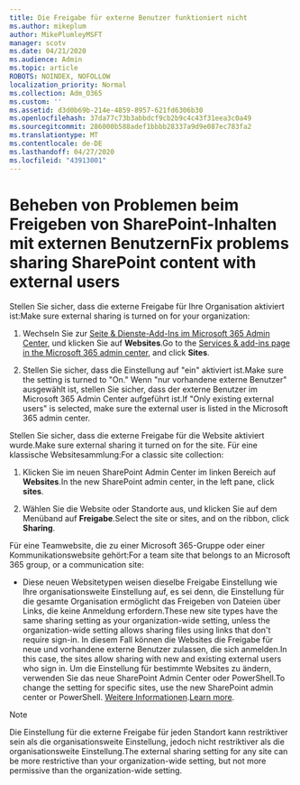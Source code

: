 ```yaml
---
title: Die Freigabe für externe Benutzer funktioniert nicht
ms.author: mikeplum
author: MikePlumleyMSFT
manager: scotv
ms.date: 04/21/2020
ms.audience: Admin
ms.topic: article
ROBOTS: NOINDEX, NOFOLLOW
localization_priority: Normal
ms.collection: Adm_O365
ms.custom: ''
ms.assetid: d3d0b69b-214e-4859-8957-621fd6306b30
ms.openlocfilehash: 37da77c73b3abbdcf9cb2b9c4c43f31eea3c0a49
ms.sourcegitcommit: 286000b588adef1bbbb28337a9d9e087ec783fa2
ms.translationtype: MT
ms.contentlocale: de-DE
ms.lasthandoff: 04/27/2020
ms.locfileid: "43913001"
---
```

# <a name="fix-problems-sharing-sharepoint-content-with-external-users"></a><span data-ttu-id="18b4e-102">Beheben von Problemen beim Freigeben von SharePoint-Inhalten mit externen Benutzern</span><span class="sxs-lookup"><span data-stu-id="18b4e-102">Fix problems sharing SharePoint content with external users</span></span>

<span data-ttu-id="18b4e-103">Stellen Sie sicher, dass die externe Freigabe für Ihre Organisation aktiviert ist:</span><span class="sxs-lookup"><span data-stu-id="18b4e-103">Make sure external sharing is turned on for your organization:</span></span>
  
1. <span data-ttu-id="18b4e-104">Wechseln Sie zur [Seite &amp; Dienste-Add-Ins im Microsoft 365 Admin Center](https://portal.office.com/adminportal/home#/Settings/ServicesAndAddIns), und klicken Sie auf **Websites**.</span><span class="sxs-lookup"><span data-stu-id="18b4e-104">Go to the [Services &amp; add-ins page in the Microsoft 365 admin center](https://portal.office.com/adminportal/home#/Settings/ServicesAndAddIns), and click **Sites**.</span></span>
    
2. <span data-ttu-id="18b4e-105">Stellen Sie sicher, dass die Einstellung auf "ein" aktiviert ist.</span><span class="sxs-lookup"><span data-stu-id="18b4e-105">Make sure the setting is turned to "On."</span></span> <span data-ttu-id="18b4e-106">Wenn "nur vorhandene externe Benutzer" ausgewählt ist, stellen Sie sicher, dass der externe Benutzer im Microsoft 365 Admin Center aufgeführt ist.</span><span class="sxs-lookup"><span data-stu-id="18b4e-106">If "Only existing external users" is selected, make sure the external user is listed in the Microsoft 365 admin center.</span></span>
    
<span data-ttu-id="18b4e-107">Stellen Sie sicher, dass die externe Freigabe für die Website aktiviert wurde.</span><span class="sxs-lookup"><span data-stu-id="18b4e-107">Make sure external sharing it turned on for the site.</span></span> <span data-ttu-id="18b4e-108">Für eine klassische Websitesammlung:</span><span class="sxs-lookup"><span data-stu-id="18b4e-108">For a classic site collection:</span></span>
  
1. <span data-ttu-id="18b4e-109">Klicken Sie im neuen SharePoint Admin Center im linken Bereich auf **Websites**.</span><span class="sxs-lookup"><span data-stu-id="18b4e-109">In the new SharePoint admin center, in the left pane, click **sites**.</span></span>
    
2. <span data-ttu-id="18b4e-110">Wählen Sie die Website oder Standorte aus, und klicken Sie auf dem Menüband auf **Freigabe**.</span><span class="sxs-lookup"><span data-stu-id="18b4e-110">Select the site or sites, and on the ribbon, click **Sharing**.</span></span>
    
<span data-ttu-id="18b4e-111">Für eine Teamwebsite, die zu einer Microsoft 365-Gruppe oder einer Kommunikationswebsite gehört:</span><span class="sxs-lookup"><span data-stu-id="18b4e-111">For a team site that belongs to an Microsoft 365 group, or a communication site:</span></span>
  
- <span data-ttu-id="18b4e-112">Diese neuen Websitetypen weisen dieselbe Freigabe Einstellung wie Ihre organisationsweite Einstellung auf, es sei denn, die Einstellung für die gesamte Organisation ermöglicht das Freigeben von Dateien über Links, die keine Anmeldung erfordern.</span><span class="sxs-lookup"><span data-stu-id="18b4e-112">These new site types have the same sharing setting as your organization-wide setting, unless the organization-wide setting allows sharing files using links that don't require sign-in.</span></span> <span data-ttu-id="18b4e-113">In diesem Fall können die Websites die Freigabe für neue und vorhandene externe Benutzer zulassen, die sich anmelden.</span><span class="sxs-lookup"><span data-stu-id="18b4e-113">In this case, the sites allow sharing with new and existing external users who sign in.</span></span> <span data-ttu-id="18b4e-114">Um die Einstellung für bestimmte Websites zu ändern, verwenden Sie das neue SharePoint Admin Center oder PowerShell.</span><span class="sxs-lookup"><span data-stu-id="18b4e-114">To change the setting for specific sites, use the new SharePoint admin center or PowerShell.</span></span> <span data-ttu-id="18b4e-115">[Weitere Informationen](https://go.microsoft.com/fwlink/?linkid=871863).</span><span class="sxs-lookup"><span data-stu-id="18b4e-115">[Learn more](https://go.microsoft.com/fwlink/?linkid=871863).</span></span>
    
> [!NOTE]
> <span data-ttu-id="18b4e-116">Die Einstellung für die externe Freigabe für jeden Standort kann restriktiver sein als die organisationsweite Einstellung, jedoch nicht restriktiver als die organisationsweite Einstellung.</span><span class="sxs-lookup"><span data-stu-id="18b4e-116">The external sharing setting for any site can be more restrictive than your organization-wide setting, but not more permissive than the organization-wide setting.</span></span> 
  

